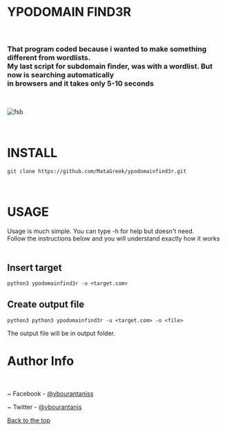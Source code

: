 # YPODOMAIN FIND3R
<br>
<h3>That program coded because i wanted to make something different from wordlists.<br>My last script for subdomain finder, was with a wordlist. But now is searching automatically<br>in browsers and it takes only 5-10 seconds</h3><br>

![fsb](https://user-images.githubusercontent.com/89479885/143983719-0884f24a-a524-44b9-bc46-6bd795f5de13.PNG)

<br>
<h1>INSTALL</h1>


```
git clone https://github.com/MataGreek/ypodomainfind3r.git
```
<br>
<h1>USAGE</h1>
Usage is much simple. You can type -h for help but doesn't need.<br>Follow the instructions below and you will understand exactly how it works<br><br><h2>Insert target</h2>

```
python3 ypodomainfind3r -u <target.com>
```

<h2>Create output file</h2>

```
python3 python3 ypodomainfind3r -u <target.com> -o <file>
```
The output file will be in output folder.

<h1>Author Info</h1>
<br>

~ Facebook - [@vbourantaniss](https://www.facebook.com/matahellenichacker)
<br>

~ Twitter - [@vbourantanis](https://twitter.com/matahellenic)
<br>

[Back to the top](#ypodomain-find3r)
